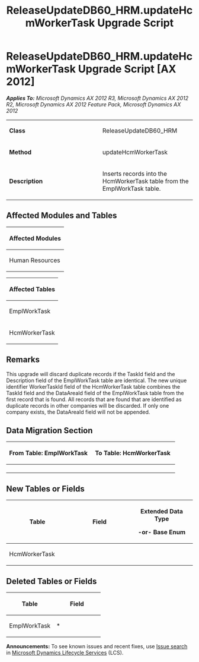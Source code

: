 ﻿---
title: ReleaseUpdateDB60_HRM.updateHcmWorkerTask Upgrade Script
TOCTitle: ReleaseUpdateDB60_HRM.updateHcmWorkerTask Upgrade Script
ms:assetid: f5c7368a-4740-5173-c893-c96effc67b6f
ms:mtpsurl: https://msdn.microsoft.com/en-us/library/JJ737545(v=AX.60)
ms:contentKeyID: 49712239
ms.date: 05/18/2015
mtps_version: v=AX.60
---

# ReleaseUpdateDB60\_HRM.updateHcmWorkerTask Upgrade Script [AX 2012]


_**Applies To:** Microsoft Dynamics AX 2012 R3, Microsoft Dynamics AX 2012 R2, Microsoft Dynamics AX 2012 Feature Pack, Microsoft Dynamics AX 2012_

<table>
<colgroup>
<col style="width: 50%" />
<col style="width: 50%" />
</colgroup>
<tbody>
<tr class="odd">
<td><p><strong>Class</strong></p></td>
<td><p>ReleaseUpdateDB60_HRM</p></td>
</tr>
<tr class="even">
<td><p><strong>Method</strong></p></td>
<td><p>updateHcmWorkerTask</p></td>
</tr>
<tr class="odd">
<td><p><strong>Description</strong></p></td>
<td><p>Inserts records into the HcmWorkerTask table from the EmplWorkTask table.</p></td>
</tr>
</tbody>
</table>


## Affected Modules and Tables

<table>
<colgroup>
<col style="width: 100%" />
</colgroup>
<thead>
<tr class="header">
<th><p>Affected Modules</p></th>
</tr>
</thead>
<tbody>
<tr class="odd">
<td><p>Human Resources</p></td>
</tr>
</tbody>
</table>


<table>
<colgroup>
<col style="width: 100%" />
</colgroup>
<thead>
<tr class="header">
<th><p>Affected Tables</p></th>
</tr>
</thead>
<tbody>
<tr class="odd">
<td><p>EmplWorkTask</p></td>
</tr>
<tr class="even">
<td><p>HcmWorkerTask</p></td>
</tr>
</tbody>
</table>


## Remarks

This upgrade will discard duplicate records if the TaskId field and the Description field of the EmplWorkTask table are identical. The new unique identifier WorkerTaskId field of the HcmWorkerTask table combines the TaskId field and the DataAreaId field of the EmplWorkTask table from the first record that is found. All records that are found that are identified as duplicate records in other companies will be discarded. If only one company exists, the DataAreaId field will not be appended.

## Data Migration Section

<table>
<colgroup>
<col style="width: 50%" />
<col style="width: 50%" />
</colgroup>
<thead>
<tr class="header">
<th><p>From Table: EmplWorkTask</p></th>
<th><p>To Table: HcmWorkerTask</p></th>
</tr>
</thead>
<tbody>
<tr class="odd">
<td><p></p></td>
<td><p></p></td>
</tr>
</tbody>
</table>


## New Tables or Fields

<table>
<colgroup>
<col style="width: 33%" />
<col style="width: 33%" />
<col style="width: 33%" />
</colgroup>
<thead>
<tr class="header">
<th><p>Table</p></th>
<th><p>Field</p></th>
<th><p>Extended Data Type</p>
<p>-or- Base Enum</p></th>
</tr>
</thead>
<tbody>
<tr class="odd">
<td><p>HcmWorkerTask</p></td>
<td><p></p></td>
<td><p></p></td>
</tr>
</tbody>
</table>


## Deleted Tables or Fields

<table>
<colgroup>
<col style="width: 50%" />
<col style="width: 50%" />
</colgroup>
<thead>
<tr class="header">
<th><p>Table</p></th>
<th><p>Field</p></th>
</tr>
</thead>
<tbody>
<tr class="odd">
<td><p>EmplWorkTask</p></td>
<td><p>*</p></td>
</tr>
</tbody>
</table>

  
**Announcements:** To see known issues and recent fixes, use [Issue search](http://go.microsoft.com/fwlink/?linkid=389258) in [Microsoft Dynamics Lifecycle Services](http://go.microsoft.com/fwlink/?linkid=306505) (LCS).

